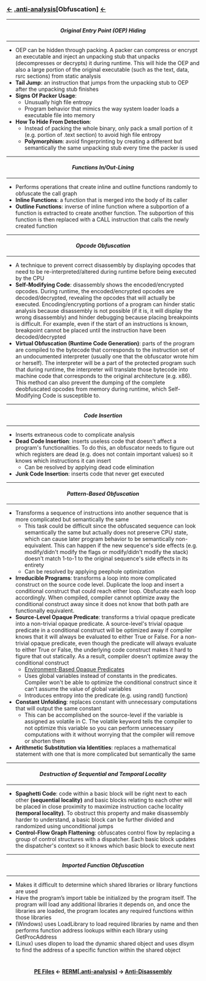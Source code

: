 ### <a href="/contents/file-formats/PE_Files.md"><-</a> [.anti-analysis](anti-analysis.md)[__Obfuscation__] <a href="Anti-Disassembly.md"><-</a>

---
#### *<p align='center'> Original Entry Point (OEP) Hiding </p>*
---
* OEP can be hidden through packing. A packer can compress or encrypt an executable and inject an unpacking stub that unpacks (decompresses or decrypts) it during runtime. This will hide the OEP and also a large portion of the original executable (such as the text, data, rsrc sections) from static analysis
* __Tail Jump__: an instruction that jumps from the unpacking stub to OEP after the unpacking stub finishes
* __Signs Of Packer Usage__: 
  * Unusually high file entropy 
  * Program behavior that mimics the way system loader loads a executable file into memory
* __How To Hide From Detection__: 
  * Instead of packing the whole binary, only pack a small portion of it (e.g. portion of .text section) to avoid high file entropy
  * __Polymorphism__: avoid fingerprinting by creating a different but semantically the same unpacking stub every time the packer is used

---
#### *<p align='center'> Functions In/Out-Lining </p>*
---
* Performs operations that create inline and outline functions randomly to obfuscate the call graph  
* __Inline Functions__: a function that is merged into the body of its caller 
* __Outline Functions__: inverse of inline function where a subportion of a function is extracted to create another function. The subportion of this function is then replaced with a CALL instruction that calls the newly created function 

---
#### *<p align='center'> Opcode Obfuscation </p>*
---
* A technique to prevent correct disassembly by displaying opcodes that need to be re-interpreted/altered during runtime before being executed by the CPU 
* __Self-Modifying Code__: disassembly shows the encoded/encrypted opcodes. During runtime, the encoded/encrypted opcodes are decoded/decrypted, revealing the opcodes that will actually be executed. Encoding/encrypting portions of a program can hinder static analysis because disassembly is not possible (if it is, it will display the wrong disassembly) and hinder debugging because placing breakpoints is difficult. For example, even if the start of an instructions is known, breakpoint cannot be placed until the instruction have been decoded/decrypted
* __Virtual Obfuscation (Runtime Code Generation)__: parts of the program are compiled to the bytecode that corresponds to the instruction set of an undocumented interpreter (usually one that the obfuscator wrote him or herself). The interpreter will be a part of the protected program such that during runtime, the interpreter will translate those bytecode into machine code that corresponds to the original architecture (e.g. x86). This method can also prevent the dumping of the complete deobfuscated opcodes from memory during runtime, which Self-Modifying Code is susceptible to.

---
#### *<p align='center'> Code Insertion </p>*
---
* Inserts extraneous code to complicate analysis
* __Dead Code Insertion__: inserts useless code that doesn't affect a program's functionalities. To do this, an obfuscator needs to figure out which registers are dead (e.g. does not contain important values) so it knows which instructions it can insert
  * Can be resolved by applying dead code elimination
* __Junk Code Insertion__: inserts code that never get executed

---
#### *<p align='center'> Pattern-Based Obfuscation </p>*
---
* Transforms a sequence of instructions into another sequence that is more complicated but semantically the same
  * This task could be difficult since the obfuscated sequence can look semantically the same but actually does not preserve CPU state, which can cause later program behavior to be semantically non-equivalent. This can happen if the new sequence's side effects (e.g. modify/didn't modify the flags or modify/didn't modify the stack) doesn't match 1-to-1 to the original sequence's side effects in its entirety 
  * Can be resolved by applying peephole optimization
* __Irreducible Programs__: transforms a loop into more complicated construct on the source code level. Duplicate the loop and insert a conditional construct that could reach either loop. Obsfucate each loop accordingly. When compiled, compiler cannot optimize away the conditional construct away since it does not know that both path are functionally equivalent. 
* __Source-Level Opaque Predicate__: transforms a trivial opaque predicate into a non-trivial opaque predicate. A source-level's trivial opaque predicate in a conditional construct will be optimized away if compiler knows that it will always be evaluated to either True or False. For a non-trivial opaque predicate, even though the predicate will always evaluate to either True or False, the underlying code construct makes it hard to figure that out statically. As a result, compiler doesn't optimize away the conditional construct
  * [Environment-Based Opaque Predicates](https://reverseengineering.stackexchange.com/questions/2340/how-to-design-opaque-predicates)
  * Uses global variables instead of constants in the predicates. Compiler won't be able to optimize the conditional construct since it can't assume the value of global variables 
  * Introduces entropy into the predicate (e.g. using rand() function)
* __Constant Unfolding__: replaces constant with unnecessary computations that will output the same constant
  * This can be accomplished on the source-level if the variable is assigned as volatile in C. The volatile keyword tells the compiler to not optimize this variable so you can perform unnecessary computations with it without worrying that the compiler will remove or shorten them
* __Arithmetic Substitution via Identities__: replaces a mathematical statement with one that is more complicated but semantically the same

---
#### *<p align='center'> Destruction of Sequential and Temporal Locality </p>*
---
* __Spaghetti Code__: code within a basic block will be right next to each other __(sequential locality)__ and basic blocks relating to each other will be placed in close proximity to maximize instruction cache locality __(temporal locality)__. To obstruct this property and make disassembly harder to understand, a basic block can be further divided and randomized using unconditional jumps
* __Control-Flow Graph Flattening__: obfuscates control flow by replacing a group of control structures with a dispatcher. Each basic block updates the dispatcher's context so it knows which basic block to execute next 

---
#### *<p align='center'> Imported Function Obfuscation </p>*
---
* Makes it difficult to determine which shared libraries or library functions are used
* Have the program’s import table be initialized by the program itself. The program will load any additional libraries it depends on, and once the libraries are loaded, the program locates any required functions within those libraries
* (Windows) uses LoadLibrary to load required libraries by name and then performs function address lookups within each library using GetProcAddress
* (Linux) uses dlopen to load the dynamic shared object and uses dlsym to find the address of a specific function within the shared object

#
<strong><p align='center'><a href="/contents/file-formats/PE_Files.md">PE Files</a> <- <a href="/README.md#-reverse-engineering-reference-manual-beta-">RERM</a>[<a href="anti-analysis.md">.anti-analysis</a>] -> <a href="Anti-Disassembly.md">Anti-Disassembly</a></p></strong>
